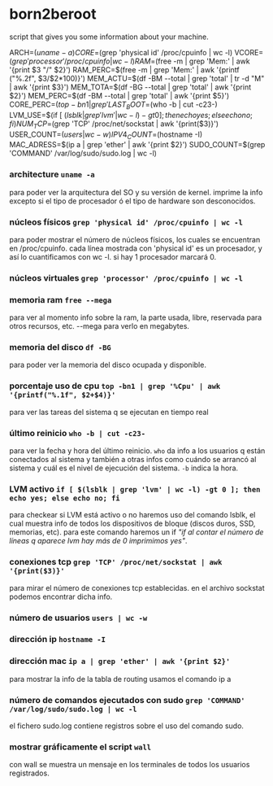 # born2beroot
script that gives you some information about your machine.

ARCH=$(uname -a)
CORE=$(grep 'physical id' /proc/cpuinfo | wc -l)
VCORE=$(grep 'processor' /proc/cpuinfo | wc -l)
RAM=$(free -m | grep 'Mem:' | awk '{print $3 "/" $2}')
RAM_PERC=$(free -m | grep 'Mem:' | awk '{printf ("%.2f", $3/$2*100)}')
MEM_ACTU=$(df -BM --total | grep 'total' | tr -d "M" | awk '{print $3}')
MEM_TOTA=$(df -BG --total | grep 'total' | awk '{print $2}')
MEM_PERC=$(df -BM --total | grep 'total' | awk '{print $5}')
CORE_PERC=$(top -bn1 | grep '%Cpu' | awk '{printf("%.1f", $2+$4)}')
LAST_BOOT=$(who -b | cut -c23-)
LVM_USE=$(if [ $(lsblk | grep 'lvm' | wc -l) -gt 0 ]; then echo yes; else echo no; fi)
NUM_TCP=$(grep 'TCP' /proc/net/sockstat | awk '{print($3)}')
USER_COUNT=$(users | wc -w)
IPV4_COUNT=$(hostname -I)
MAC_ADRESS=$(ip a | grep 'ether' | awk '{print $2}')
SUDO_COUNT=$(grep 'COMMAND' /var/log/sudo/sudo.log | wc -l)

### architecture `uname -a`
para poder ver la arquitectura del SO y su versión de kernel. imprime la info excepto si el tipo de procesador ó el tipo de hardware son desconocidos.
### núcleos físicos `grep 'physical id' /proc/cpuinfo | wc -l`
para poder mostrar el número de núcleos físicos, los cuales se encuentran en /proc/cpuinfo. cada línea mostrada con 'physical id' es un procesador, y así lo cuantificamos con wc -l. si hay 1 procesador marcará 0.
### núcleos virtuales `grep 'processor' /proc/cpuinfo | wc -l`
### memoria ram `free --mega`
para ver al momento info sobre la ram, la parte usada, libre, reservada para otros recursos, etc. --mega para verlo en megabytes.
### memoria del disco `df -BG`
para poder ver la memoria del disco ocupada y disponible.
### porcentaje uso de cpu `top -bn1 | grep '%Cpu' | awk '{printf("%.1f", $2+$4)}'`
para ver las tareas del sistema q se ejecutan en tiempo real
### último reinicio `who -b | cut -c23-`
para ver la fecha y hora del último reinicio. `who` da info a los usuarios q están conectados al sistema y también a otras infos como cuándo se arrancó al sistema y cuál es el nivel de ejecución del sistema. `-b` indica la hora.
### LVM activo `if [ $(lsblk | grep 'lvm' | wc -l) -gt 0 ]; then echo yes; else echo no; fi`
para checkear si LVM está activo o no haremos uso del comando lsblk, el cual muestra info de todos los dispositivos de bloque (discos duros, SSD, memorias, etc).
para este comando haremos un if *"if al contar el número de líneas q aparece lvm hay más de 0 imprimimos yes"*.
### conexiones tcp `grep 'TCP' /proc/net/sockstat | awk '{print($3)}'`
para mirar el número de conexiones tcp establecidas. en el archivo sockstat podemos encontrar dicha info.
### número de usuarios `users | wc -w`
### dirección ip `hostname -I`
### dirección mac `ip a | grep 'ether' | awk '{print $2}'`
para mostrar la info de la tabla de routing usamos el comando ip a
### número de comandos ejecutados con sudo `grep 'COMMAND' /var/log/sudo/sudo.log | wc -l`
el fichero sudo.log contiene registros sobre el uso del comando sudo.
### mostrar gráficamente el script `wall`
con wall se muestra un mensaje en los terminales de todos los usuarios registrados.





